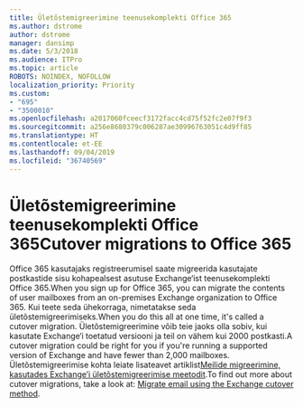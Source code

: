 ```yaml
---
title: Ületõstemigreerimine teenusekomplekti Office 365
ms.author: dstrome
author: dstrome
manager: dansimp
ms.date: 5/3/2018
ms.audience: ITPro
ms.topic: article
ROBOTS: NOINDEX, NOFOLLOW
localization_priority: Priority
ms.custom:
- "695"
- "3500010"
ms.openlocfilehash: a2017060fceecf3172facc4cd75f52fc2e07f9f3
ms.sourcegitcommit: a256e8680379c006287ae30996763051c4d9ff85
ms.translationtype: HT
ms.contentlocale: et-EE
ms.lasthandoff: 09/04/2019
ms.locfileid: "36740569"
---
```

# <a name="cutover-migrations-to-office-365"></a><span data-ttu-id="2e3d0-102">Ületõstemigreerimine teenusekomplekti Office 365</span><span class="sxs-lookup"><span data-stu-id="2e3d0-102">Cutover migrations to Office 365</span></span>

<span data-ttu-id="2e3d0-103">Office 365 kasutajaks registreerumisel saate migreerida kasutajate postkastide sisu kohapealsest asutuse Exchange‘ist teenusekomplekti Office 365.</span><span class="sxs-lookup"><span data-stu-id="2e3d0-103">When you sign up for Office 365, you can migrate the contents of user mailboxes from an on-premises Exchange organization to Office 365.</span></span> <span data-ttu-id="2e3d0-104">Kui teete seda ühekorraga, nimetatakse seda ületõstemigreerimiseks.</span><span class="sxs-lookup"><span data-stu-id="2e3d0-104">When you do this all at one time, it's called a cutover migration.</span></span> <span data-ttu-id="2e3d0-105">Ületõstemigreerimine võib teie jaoks olla sobiv, kui kasutate Exchange‘i toetatud versiooni ja teil on vähem kui 2000 postkasti.</span><span class="sxs-lookup"><span data-stu-id="2e3d0-105">A cutover migration could be right for you if you're running a supported version of Exchange and have fewer than 2,000 mailboxes.</span></span> <span data-ttu-id="2e3d0-106">Ületõstemigreerimise kohta leiate lisateavet artiklist[Meilide migreerimine, kasutades Exchange’i ületõstemigreerimise meetodit](https://docs.microsoft.com/Exchange/mailbox-migration/cutover-migration-to-office-365).</span><span class="sxs-lookup"><span data-stu-id="2e3d0-106">To find out more about cutover migrations, take a look at: [Migrate email using the Exchange cutover method](https://docs.microsoft.com/Exchange/mailbox-migration/cutover-migration-to-office-365).</span></span>
  